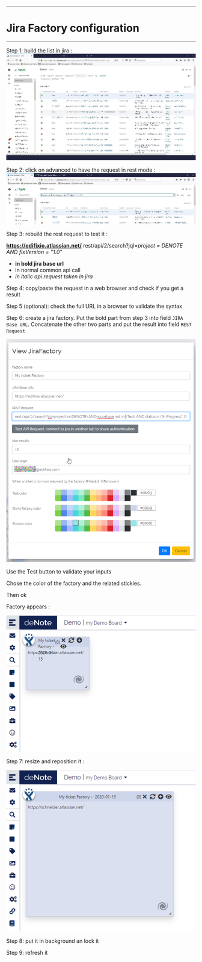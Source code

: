 
---
# Jira Factory configuration
---


Step 1: build the list in jira :
![sticky rectangle](./assets/images/sticky/jira-factory/jira-step_1.jpg)
 

Step 2: click on advanced to have the request in rest mode :
 ![sticky rectangle](./assets/images/sticky/jira-factory/jira-step_2.jpg)


Step 3: rebuild the rest request to test it :

**https://edifixio.atlassian.net/** rest/api/2/search?jql=*project = DENOTE AND fixVersion = "1.0"*

* **in bold jira base url**
* in normal common api call
* *in italic api request taken in jira*

Step 4: copy/paste the request in a web browser and check if you get a result

Step 5 (optional): check the full URL in a browser to validate the syntax

Step 6: create a jira factory. Put the bold part from step 3 into field `JIRA Base URL`. Concatenate the other two parts and put the result into field `REST Request`

![sticky rectangle](./assets/images/sticky/jira-factory/jira-step_5.png)

Use the Test button to validate your inputs

Chose the color of the factory and the related stickies.

Then ok

Factory appears :

![sticky rectangle](./assets/images/sticky/jira-factory/jira-step_6.png)

Step 7: resize and reposition it :

![sticky rectangle](./assets/images/sticky/jira-factory/jira-step_7.png)
 
Step 8: put it in background an lock it

Step 9: refresh it

